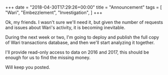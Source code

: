 +++
date = "2018-04-30T17:29:26+00:00"
title = "Announcement"
tags = [
    "Wari",
    "Embezzlement",
    "Investigation",
]
+++

Ok, my friends. I wasn't sure we'll need it, but given the number of requests and issues about Wari's activity, it is becoming inevitable.

During the next week or two, I'm going to deploy and publish the full copy of Wari transactions database, and then we'll start analyzing it together.

I'll provide read-only access to data on 2016 and 2017, this should be enough for us to find the missing money.

Will keep you posted.

<!--more-->
